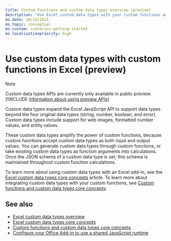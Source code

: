 ```yaml
---
title: Custom functions and custom data types overview (preview)
description: 'Use Excel custom data types with your custom functions and Office Add-ins.'
ms.date: 10/23/2021
ms.topic: conceptual
ms.custom: scenarios:getting-started
ms.localizationpriority: high
---
```


# Use custom data types with custom functions in Excel (preview)

> [!NOTE]
> Custom data types APIs are currently only available in public preview. [!INCLUDE [Information about using preview APIs](../includes/using-excel-preview-apis.md)]
> 

Custom data types expand the Excel JavaScript API to support data types beyond the four original data types (string, number, boolean, and error). Custom data types include support for web images, formatted number values, and entity values.

These custom data types amplify the power of custom functions, because custom functions accept custom data types as both input and output values. You can generate custom data types through custom functions, or take existing custom data types as function arguments into calculations. Once the JSON schema of a custom data type is set, this schema is maintained throughout custom function calculations.

To learn more about using custom data types with an Excel add-in, see the [Excel custom data types core concepts](/excel-data-types-concepts.md) article. To learn more about integrating custom data types with your custom functions, see [Custom functions and custom data types core concepts](/custom-functions-data-types-concepts.md).

## See also

* [Excel custom data types overview](/excel-data-types-overview.md)
* [Excel custom data types core concepts](/excel-data-types-concepts.md)
* [Custom functions and custom data types core concepts](/custom-functions-data-types-concepts.md)
* [Configure your Office Add-in to use a shared JavaScript runtime](../develop/configure-your-add-in-to-use-a-shared-runtime.md)
